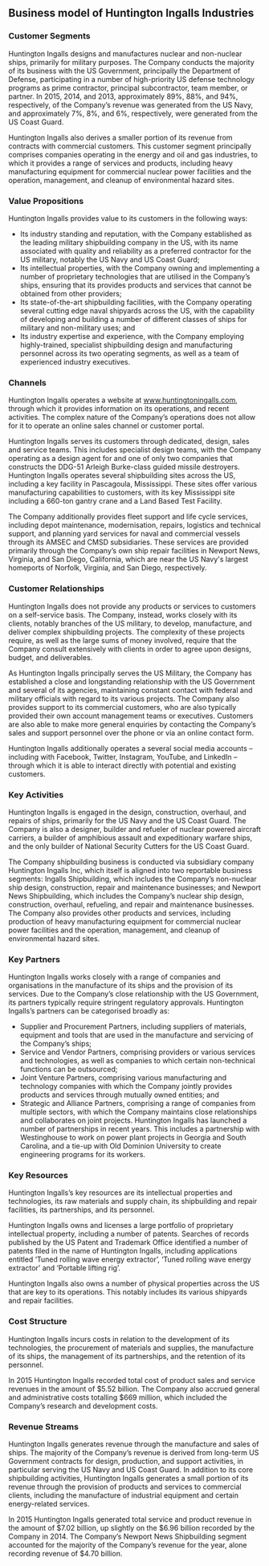 Business model of Huntington Ingalls Industries
-----------------------------------------------

 ### Customer Segments

 Huntington Ingalls designs and manufactures nuclear and non-nuclear ships, primarily for military purposes. The Company conducts the majority of its business with the US Government, principally the Department of Defense, participating in a number of high-priority US defense technology programs as prime contractor, principal subcontractor, team member, or partner. In 2015, 2014, and 2013, approximately 89%, 88%, and 94%, respectively, of the Company’s revenue was generated from the US Navy, and approximately 7%, 8%, and 6%, respectively, were generated from the US Coast Guard.

 Huntington Ingalls also derives a smaller portion of its revenue from contracts with commercial customers. This customer segment principally comprises companies operating in the energy and oil and gas industries, to which it provides a range of services and products, including heavy manufacturing equipment for commercial nuclear power facilities and the operation, management, and cleanup of environmental hazard sites.

 ### Value Propositions

 Huntington Ingalls provides value to its customers in the following ways:

  * Its industry standing and reputation, with the Company established as the leading military shipbuilding company in the US, with its name associated with quality and reliability as a preferred contractor for the US military, notably the US Navy and US Coast Guard;
 * Its intellectual properties, with the Company owning and implementing a number of proprietary technologies that are utilised in the Company’s ships, ensuring that its provides products and services that cannot be obtained from other providers;
 * Its state-of-the-art shipbuilding facilities, with the Company operating several cutting edge naval shipyards across the US, with the capability of developing and building a number of different classes of ships for military and non-military uses; and
 * Its industry expertise and experience, with the Company employing highly-trained, specialist shipbuilding design and manufacturing personnel across its two operating segments, as well as a team of experienced industry executives.
  ### Channels

 Huntington Ingalls operates a website at www.huntingtoningalls.com, through which it provides information on its operations, and recent activities. The complex nature of the Company’s operations does not allow for it to operate an online sales channel or customer portal.

 Huntington Ingalls serves its customers through dedicated, design, sales and service teams. This includes specialist design teams, with the Company operating as a design agent for and one of only two companies that constructs the DDG-51 Arleigh Burke-class guided missile destroyers. Huntington Ingalls operates several shipbuilding sites across the US, including a key facility in Pascagoula, Mississippi. These sites offer various manufacturing capabilities to customers, with its key Mississippi site including a 660-ton gantry crane and a Land Based Test Facility.

 The Company additionally provides fleet support and life cycle services, including depot maintenance, modernisation, repairs, logistics and technical support, and planning yard services for naval and commercial vessels through its AMSEC and CMSD subsidiaries. These services are provided primarily through the Company’s own ship repair facilities in Newport News, Virginia, and San Diego, California, which are near the US Navy's largest homeports of Norfolk, Virginia, and San Diego, respectively.

 ### Customer Relationships

 Huntington Ingalls does not provide any products or services to customers on a self-service basis. The Company, instead, works closely with its clients, notably branches of the US military, to develop, manufacture, and deliver complex shipbuilding projects. The complexity of these projects require, as well as the large sums of money involved, require that the Company consult extensively with clients in order to agree upon designs, budget, and deliverables.

 As Huntington Ingalls principally serves the US Military, the Company has established a close and longstanding relationship with the US Government and several of its agencies, maintaining constant contact with federal and military officials with regard to its various projects. The Company also provides support to its commercial customers, who are also typically provided their own account management teams or executives. Customers are also able to make more general enquiries by contacting the Company’s sales and support personnel over the phone or via an online contact form.

 Huntington Ingalls additionally operates a several social media accounts – including with Facebook, Twitter, Instagram, YouTube, and LinkedIn – through which it is able to interact directly with potential and existing customers.

 ### Key Activities

 Huntington Ingalls is engaged in the design, construction, overhaul, and repairs of ships, primarily for the US Navy and the US Coast Guard. The Company is also a designer, builder and refueler of nuclear powered aircraft carriers, a builder of amphibious assault and expeditionary warfare ships, and the only builder of National Security Cutters for the US Coast Guard.

 The Company shipbuilding business is conducted via subsidiary company Huntington Ingalls Inc, which itself is aligned into two reportable business segments: Ingalls Shipbuilding, which includes the Company’s non-nuclear ship design, construction, repair and maintenance businesses; and Newport News Shipbuilding, which includes the Company’s nuclear ship design, construction, overhaul, refueling, and repair and maintenance businesses. The Company also provides other products and services, including production of heavy manufacturing equipment for commercial nuclear power facilities and the operation, management, and cleanup of environmental hazard sites.

 ### Key Partners

 Huntington Ingalls works closely with a range of companies and organisations in the manufacture of its ships and the provision of its services. Due to the Company’s close relationship with the US Government, its partners typically require stringent regulatory approvals. Huntington Ingalls’s partners can be categorised broadly as:

  * Supplier and Procurement Partners, including suppliers of materials, equipment and tools that are used in the manufacture and servicing of the Company’s ships;
 * Service and Vendor Partners, comprising providers or various services and technologies, as well as companies to which certain non-technical functions can be outsourced;
 * Joint Venture Partners, comprising various manufacturing and technology companies with which the Company jointly provides products and services through mutually owned entities; and
 * Strategic and Alliance Partners, comprising a range of companies from multiple sectors, with which the Company maintains close relationships and collaborates on joint projects.
  Huntington Ingalls has launched a number of partnerships in recent years. This includes a partnership with Westinghouse to work on power plant projects in Georgia and South Carolina, and a tie-up with Old Dominion University to create engineering programs for its workers.

 ### Key Resources

 Huntington Ingalls’s key resources are its intellectual properties and technologies, its raw materials and supply chain, its shipbuilding and repair facilities, its partnerships, and its personnel.

 Huntington Ingalls owns and licenses a large portfolio of proprietary intellectual property, including a number of patents. Searches of records published by the US Patent and Trademark Office identified a number of patents filed in the name of Huntington Ingalls, including applications entitled ‘Tuned rolling wave energy extractor’, ‘Tuned rolling wave energy extractor’ and ‘Portable lifting rig’.

 Huntington Ingalls also owns a number of physical properties across the US that are key to its operations. This notably includes its various shipyards and repair facilities.

 ### Cost Structure

 Huntington Ingalls incurs costs in relation to the development of its technologies, the procurement of materials and supplies, the manufacture of its ships, the management of its partnerships, and the retention of its personnel.

 In 2015 Huntington Ingalls recorded total cost of product sales and service revenues in the amount of $5.52 billion. The Company also accrued general and administrative costs totalling $669 million, which included the Company’s research and development costs.

 ### Revenue Streams

 Huntington Ingalls generates revenue through the manufacture and sales of ships. The majority of the Company’s revenue is derived from long-term US Government contracts for design, production, and support activities, in particular serving the US Navy and US Coast Guard. In addition to its core shipbuilding activities, Huntington Ingalls generates a small portion of its revenue through the provision of products and services to commercial clients, including the manufacture of industrial equipment and certain energy-related services.

 In 2015 Huntington Ingalls generated total service and product revenue in the amount of $7.02 billion, up slightly on the $6.96 billion recorded by the Company in 2014. The Company’s Newport News Shipbuilding segment accounted for the majority of the Company’s revenue for the year, alone recording revenue of $4.70 billion.